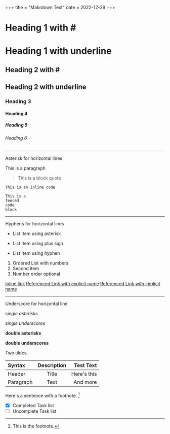 +++
title = "Makrdown Test"
date = 2022-12-29
+++
# Heading 1 with \#

Heading 1 with underline
=========================

## Heading 2 with \#

Heading 2 with underline
------------------------

### Heading 3
#### Heading 4
##### Heading 5
###### Heading 6

***
Asterisk for horizontal lines

This is a paragraph

> This is a
> block quote

`This is an inline code`

```
This is a
fenced
code 
block
```
---
Hyphens for horizontal lines

* List Item using asterisk
+ List Item using plus sign
- List Item using hyphen

1. Ordered List with numbers
2. Second item
1. Number order optional

[Inline link](https://example.com "Example Site")
[Referenced Link with explicit name][Note1]
[Referenced Link with implicit name][]

___ 
Underscore for horizontal line

*single asterisks*

_single underscores_

**double asterisks**

__double underscores__

~~Two tildes.~~

| Syntax      | Description | Test Text     |
| :---        |    :----:   |          ---: |
| Header      | Title       | Here's this   |
| Paragraph   | Text        | And more      |

Here's a sentence with a footnote. [^1]

- [x] Completed Task list
- [ ] Uncomplete Task list

[^1]: This is the footnote.

[Note1]: https://youtube.com "Youtube"
[referenced link with implicit name]: https://youtube.com "Youtube Again"